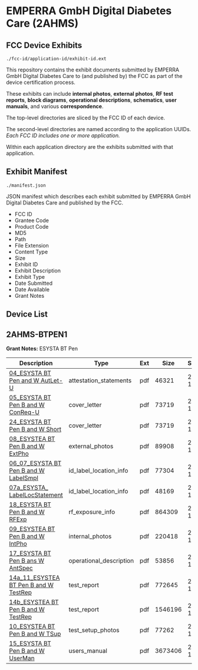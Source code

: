 # EMPERRA GmbH Digital Diabetes Care (2AHMS)
## FCC Device Exhibits

```
./fcc-id/application-id/exhibit-id.ext
```

This repository contains the exhibit documents submitted by EMPERRA GmbH Digital Diabetes Care to (and published by) the FCC as part of the device certification process.

These exhibits can include **internal photos**, **external photos**, **RF test reports**, **block diagrams**, **operational descriptions**, **schematics**, **user manuals**, and various **correspondence**.

The top-level directories are sliced by the FCC ID of each device.

The second-level directories are named according to the application UUIDs. *Each FCC ID includes one or more application.*

Within each application directory are the exhibits submitted with that application. 

## Exhibit Manifest

```
./manifest.json
```

JSON manifest which describes each exhibit submitted by EMPERRA GmbH Digital Diabetes Care and published by the FCC.

- FCC ID
- Grantee Code
- Product Code
- MD5
- Path
- File Extension
- Content Type
- Size
- Exhibit ID
- Exhibit Description
- Exhibit Type
- Date Submitted
- Date Available
- Grant Notes

## Device List
## 2AHMS-BTPEN1
**Grant Notes:** ESYSTA BT Pen

| Description | Type | Ext | Size | Submitted | Available |
| ----------- | ---- | --- | ---- | --------- | --------- |
| [04_ESYSTA BT Pen and W AutLet-U](2AHMS-BTPEN1/8b8bb07358ac1acc8cb5903f963a1827/3201147.pdf) | attestation_statements | pdf | 46321 | 2016-11-21 | 2016-11-21 |
| [05_ESYSTA BT Pen B and W ConReq-U](2AHMS-BTPEN1/8b8bb07358ac1acc8cb5903f963a1827/3201148.pdf) | cover_letter | pdf | 73719 | 2016-11-21 | 2016-11-21 |
| [24_ESYSTA BT Pen B and W Short](2AHMS-BTPEN1/8b8bb07358ac1acc8cb5903f963a1827/3201148.pdf) | cover_letter | pdf | 73719 | 2016-11-21 | 2016-11-21 |
| [08_ESYSTEA BT Pen B and W ExtPho](2AHMS-BTPEN1/8b8bb07358ac1acc8cb5903f963a1827/3201151.pdf) | external_photos | pdf | 89908 | 2016-11-21 | 2017-05-20 |
| [06_07_ESYSTA BT Pen B and W LabelSmpl](2AHMS-BTPEN1/8b8bb07358ac1acc8cb5903f963a1827/3201149.pdf) | id_label_location_info | pdf | 77304 | 2016-11-21 | 2016-11-21 |
| [07a_ESYSTA_ LabelLocStatement](2AHMS-BTPEN1/8b8bb07358ac1acc8cb5903f963a1827/3201150.pdf) | id_label_location_info | pdf | 48169 | 2016-11-21 | 2016-11-21 |
| [18_ESYSTA BT Pen B and W RFExp](2AHMS-BTPEN1/8b8bb07358ac1acc8cb5903f963a1827/3201163.pdf) | rf_exposure_info | pdf | 864309 | 2016-11-21 | 2016-11-21 |
| [09_ESYSTEA BT Pen B and W IntPho](2AHMS-BTPEN1/8b8bb07358ac1acc8cb5903f963a1827/3201152.pdf) | internal_photos | pdf | 220418 | 2016-11-21 | 2017-05-20 |
| [17_ESYSTA BT Pen B ans W AntSpec](2AHMS-BTPEN1/8b8bb07358ac1acc8cb5903f963a1827/3201162.pdf) | operational_description | pdf | 53856 | 2016-11-21 | 2016-11-21 |
| [14a_11_ESYSTEA BT Pen B and W TestRep](2AHMS-BTPEN1/8b8bb07358ac1acc8cb5903f963a1827/3201157.pdf) | test_report | pdf | 772645 | 2016-11-21 | 2016-11-21 |
| [14b_ESYSTEA BT Pen B and W TestRep](2AHMS-BTPEN1/8b8bb07358ac1acc8cb5903f963a1827/3201158.pdf) | test_report | pdf | 1546196 | 2016-11-21 | 2016-11-21 |
| [10_ESYSTEA BT Pen B and W TSup](2AHMS-BTPEN1/8b8bb07358ac1acc8cb5903f963a1827/3201153.pdf) | test_setup_photos | pdf | 77262 | 2016-11-21 | 2017-05-20 |
| [15_ESYSTA BT Pen B and W UserMan](2AHMS-BTPEN1/8b8bb07358ac1acc8cb5903f963a1827/3201159.pdf) | users_manual | pdf | 3673406 | 2016-11-21 | 2017-05-20 |
